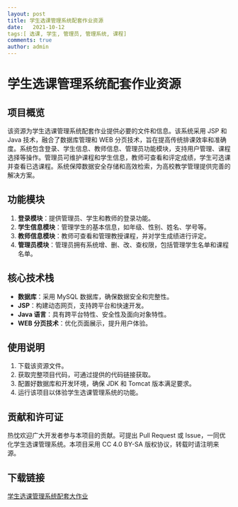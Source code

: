 ```yaml
---
layout: post
title: 学生选课管理系统配套作业资源
date:   2021-10-12
tags:[ 选课, 学生, 管理员, 管理系统, 课程]
comments: true
author: admin
---
```

# 学生选课管理系统配套作业资源

## 项目概览
该资源为学生选课管理系统配套作业提供必要的文件和信息。该系统采用 JSP 和 Java 技术，融合了数据库管理和 WEB 分页技术，旨在提高传统排课效率和准确度。系统包含登录、学生信息、教师信息、管理员功能模块，支持用户管理、课程选择等操作。管理员可维护课程和学生信息，教师可查看和评定成绩，学生可选课并查看已选课程。系统保障数据安全存储和高效检索，为高校教学管理提供完善的解决方案。

## 功能模块
1. **登录模块**：提供管理员、学生和教师的登录功能。
2. **学生信息模块**：管理学生的基本信息，如年级、性别、姓名、学号等。
3. **教师信息模块**：教师可查看和管理教授课程，并对学生成绩进行评定。
4. **管理员模块**：管理员拥有系统增、删、改、查权限，包括管理学生名单和课程名单。

## 核心技术栈
- **数据库**：采用 MySQL 数据库，确保数据安全和完整性。
- **JSP**：构建动态网页，支持跨平台和快速开发。
- **Java 语言**：具有跨平台特性、安全性及面向对象特性。
- **WEB 分页技术**：优化页面展示，提升用户体验。

## 使用说明
1. 下载该资源文件。
2. 获取完整项目代码，可通过提供的代码链接获取。
3. 配置好数据库和开发环境，确保 JDK 和 Tomcat 版本满足要求。
4. 运行该项目以体验学生选课管理系统的功能。

## 贡献和许可证
热忱欢迎广大开发者参与本项目的贡献。可提出 Pull Request 或 Issue，一同优化学生选课管理系统。本项目采用 CC 4.0 BY-SA 版权协议，转载时请注明来源。

## 下载链接

[学生选课管理系统配套大作业](https://pan.quark.cn/s/d2c147cbf6c8)